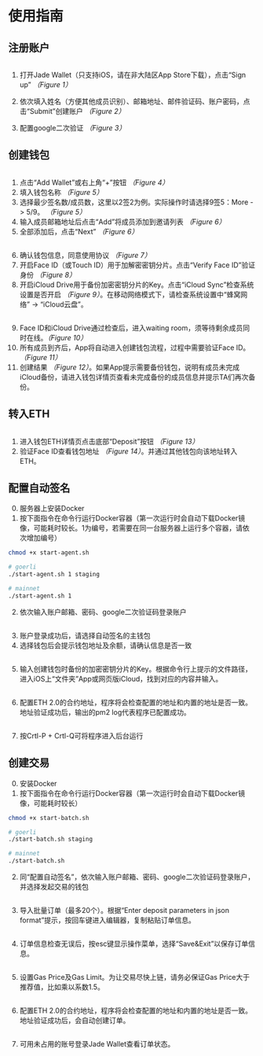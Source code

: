 # 使用指南

## 注册账户


<img src="https://www.jadewallet.io/images/blog7_p1.png" alt="" style="zoom:100%;" />

1. 打开Jade Wallet（只支持iOS，请在非大陆区App Store下载），点击“Sign up” *（Figure 1）*

2. 依次填入姓名（方便其他成员识别）、邮箱地址、邮件验证码、账户密码，点击“Submit”创建账户 *（Figure 2）*

3. 配置google二次验证 *（Figure 3）*

   


## 创建钱包
<img src="https://www.jadewallet.io/images/blog7_p5.png" alt="" style="zoom:100%;" />

1. 点击“Add Wallet”或右上角“+”按钮 *（Figure 4）*
2. 填入钱包名称 *（Figure 5）*
3. 选择最少签名数/成员数，这里以2签2为例。实际操作时请选择9签5：More -> 5/9。 *（Figure 5）*
4. 输入成员邮箱地址后点击“Add”将成员添加到邀请列表 *（Figure 6）*
5. 全部添加后，点击“Next” *（Figure 6）*

<img src="https://www.jadewallet.io/images/blog7_p6.png" alt="" style="zoom:100%;" />

6. 确认钱包信息，同意使用协议 *（Figure 7）*
7. 开启Face ID（或Touch ID）用于加解密密钥分片。点击“Verify Face ID”验证身份 *（Figure 8）*
8. 开启iCloud Drive用于备份加密密钥分片的Key。点击“iCloud Sync”检查系统设置是否开启 *（Figure 9）*。在移动网络模式下，请检查系统设置中“蜂窝网络” -> “iCloud云盘”。

<img src="https://www.jadewallet.io/images/blog7_p7.png" alt="" style="zoom:100%;" />

9. Face ID和iCloud Drive通过检查后，进入waiting room，须等待剩余成员同时在线。*（Figure 10）*
10. 所有成员到齐后，App将自动进入创建钱包流程，过程中需要验证Face ID。*（Figure 11）*
11. 创建结果 *（Figure 12）*。如果App提示需要备份钱包，说明有成员未完成iCloud备份，请进入钱包详情页查看未完成备份的成员信息并提示TA们再次备份。



## 转入ETH

<img src="https://gateway.pinata.cloud/ipfs/QmSXdKiPafwxDaCGjKdLXeu9Sd4CdQjoB1ZW7T523a1stn" alt="" style="zoom:100%;" />

1. 进入钱包ETH详情页点击底部“Deposit”按钮 *（Figure 13）*
2. 验证Face ID查看钱包地址 *（Figure 14）*。并通过其他钱包向该地址转入ETH。



## 配置自动签名

0. 服务器上安装Docker
1. 按下面指令在命令行运行Docker容器（第一次运行时会自动下载Docker镜像，可能耗时较长。1为编号，若需要在同一台服务器上运行多个容器，请依次增加编号）

```bash
chmod +x start-agent.sh

# goerli
./start-agent.sh 1 staging

# mainnet
./start-agent.sh 1
```
2. 依次输入账户邮箱、密码、google二次验证码登录账户

<img src="https://gateway.pinata.cloud/ipfs/QmXFdQp3pyZq62X8wWjSxsfRVaV4VjakhU6i7N8oe4JKRr" alt="" style="zoom:100%;" />   

3. 账户登录成功后，请选择自动签名的主钱包
4. 选择钱包后会提示钱包地址及余额，请确认信息是否一致

<img src="https://gateway.pinata.cloud/ipfs/QmNciQq7qJn1jzXKu9msefABE98pmNkNtgEA8iG8Ga8SWz" alt="" style="zoom:100%;" />   

5. 输入创建钱包时备份的加密密钥分片的Key。根据命令行上提示的文件路径，进入iOS上“文件夹”App或网页版iCloud，找到对应的内容并输入。

<img src="https://gateway.pinata.cloud/ipfs/QmcercibyLW63mvDLyz5fVXS8QmLBMDBGx1EptYz58ZY1S" alt="" style="zoom:100%;" />   

6. 配置ETH 2.0的合约地址，程序将会检查配置的地址和内置的地址是否一致。地址验证成功后，输出的pm2 log代表程序已配置成功。

<img src="https://gateway.pinata.cloud/ipfs/QmXjF67gne5MpfG9iXaQ9hbyDzm4F5dGhPcWqKiqiSpQ4g" alt="" style="zoom:100%;" />   


7. 按Crtl-P + Crtl-Q可将程序进入后台运行



## 创建交易

0. 安装Docker
1. 按下面指令在命令行运行Docker容器（第一次运行时会自动下载Docker镜像，可能耗时较长）

```bash
chmod +x start-batch.sh

# goerli
./start-batch.sh staging

# mainnet
./start-batch.sh
```

2. 同“配置自动签名”，依次输入账户邮箱、密码、google二次验证码登录账户，并选择发起交易的钱包

<img src="https://gateway.pinata.cloud/ipfs/QmXagca8UGTdgsPRNPB7Y6PPAaSia19mTBFETW2VyccXFJ" alt="" style="zoom:100%;" />   


3. 导入批量订单（最多20个）。根据“Enter deposit parameters in json format”提示，按回车键进入编辑器，复制粘贴订单信息。

<img src="https://gateway.pinata.cloud/ipfs/QmVXoJpLtcX1cu78CwbL2Simr2Wv84AtChXWZu9bsVkqJB" alt="" style="zoom:100%;" />   

4. 订单信息检查无误后，按esc键显示操作菜单，选择“Save&Exit”以保存订单信息。

<img src="https://gateway.pinata.cloud/ipfs/QmUcTNpz6umaanRgsbqZ3ynnFzq9J9JtF5ANYnS6HH45MS" alt="" style="zoom:100%;" />   

5. 设置Gas Price及Gas Limit。为让交易尽快上链，请务必保证Gas Price大于推荐值，比如乘以系数1.5。

<img src="https://gateway.pinata.cloud/ipfs/QmV9tKbnzm7fTSxyuePvLzEuh9Cs6ja13gYMRuKkWgdRZm" alt="" style="zoom:100%;" />  

6. 配置ETH 2.0的合约地址，程序将会检查配置的地址和内置的地址是否一致。地址验证成功后，会自动创建订单。

<img src="https://gateway.pinata.cloud/ipfs/QmYb96MH4s4BXWXjwgcAZHLUr9XJTKSX8kVd9e1TZ1ZBXc" alt="" style="zoom:100%;" />  

7. 可用未占用的账号登录Jade Wallet查看订单状态。
